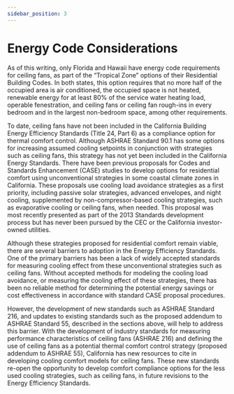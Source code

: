 ```yaml
---
sidebar_position: 3
---
```


# Energy Code Considerations
As of this writing, only Florida and Hawaii have energy code requirements for ceiling fans, as part of the
“Tropical Zone” options of their Residential Building Codes. In both states, this option requires that no
more half of the occupied area is air conditioned, the occupied space is not heated, renewable energy for
at least 80% of the service water heating load, operable fenestration, and ceiling fans or ceiling fan rough-ins 
in every bedroom and in the largest non-bedroom space, among other requirements.

To date, ceiling fans have not been included in the California Building Energy Efficiency Standards (Title
24, Part 6) as a compliance option for thermal comfort control. Although ASHRAE Standard 90.1 has
some options for increasing assumed cooling setpoints in conjunction with strategies such as ceiling fans,
this strategy has not yet been included in the California Energy Standards. There have been previous
proposals for Codes and Standards Enhancement (CASE) studies to develop options for residential
comfort using unconventional strategies in some coastal climate zones in California. These proposals use
cooling load avoidance strategies as a first priority, including passive solar strategies, advanced envelopes,
and night cooling, supplemented by non-compressor-based cooling strategies, such as evaporative
cooling or ceiling fans, when needed. This proposal was most recently presented as part of the 2013
Standards development process but has never been pursued by the CEC or the California investor-owned
utilities.

Although these strategies proposed for residential comfort remain viable, there are several barriers to
adoption in the Energy Efficiency Standards. One of the primary barriers has been a lack of widely
accepted standards for measuring cooling effect from these unconventional strategies such as ceiling
fans. Without accepted methods for modeling the cooling load avoidance, or measuring the cooling
effect of these strategies, there has been no reliable method for determining the potential energy savings
or cost effectiveness in accordance with standard CASE proposal procedures.

However, the development of new standards such as ASHRAE Standard 216, and updates to existing
standards such as the proposed addendum to ASHRAE Standard 55, described in the sections above, will
help to address this barrier. With the development of industry standards for measuring performance
characteristics of ceiling fans (ASHRAE 216) and defining the use of ceiling fans as a potential thermal
comfort control strategy (proposed addendum to ASHRAE 55), California has new resources to cite in
developing cooling comfort models for ceiling fans. These new standards re-open the opportunity to
develop comfort compliance options for the less used cooling strategies, such as ceiling fans, in future
revisions to the Energy Efficiency Standards.